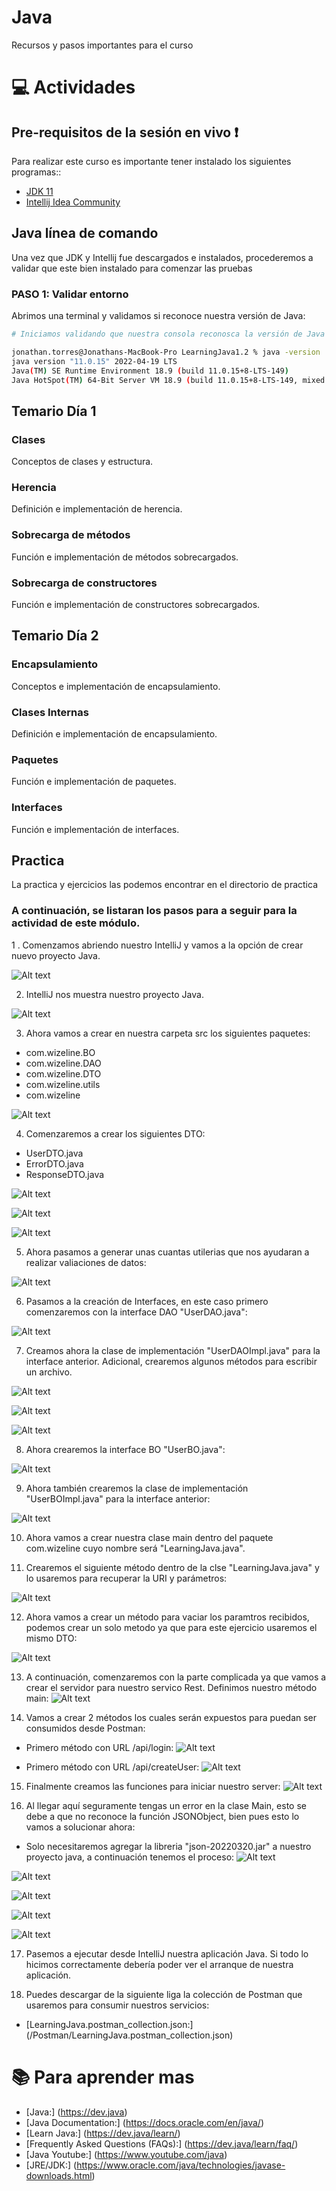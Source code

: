 # Java
Recursos y pasos importantes para el curso

# :computer:  Actividades

## Pre-requisitos de la sesión en vivo :exclamation:

Para realizar este curso es importante tener instalado los siguientes programas::
* [JDK 11](https://www.oracle.com/java/technologies/downloads/)
* [Intellij Idea Community](https://www.jetbrains.com/idea/download/#section=windows)


## Java línea de comando
Una vez que JDK y Intellij fue descargados e instalados, procederemos a validar que este bien instalado para comenzar las pruebas

### PASO 1: Validar entorno
Abrimos una terminal y validamos si reconoce nuestra versión de Java:

``` bash
# Iniciamos validando que nuestra consola reconosca la versión de Java

jonathan.torres@Jonathans-MacBook-Pro LearningJava1.2 % java -version
java version "11.0.15" 2022-04-19 LTS
Java(TM) SE Runtime Environment 18.9 (build 11.0.15+8-LTS-149)
Java HotSpot(TM) 64-Bit Server VM 18.9 (build 11.0.15+8-LTS-149, mixed mode)

```


## Temario Día 1

### Clases

Conceptos de clases y estructura.

### Herencia

Definición e implementación de herencia.

### Sobrecarga de métodos

Función e implementación de métodos sobrecargados.

### Sobrecarga de constructores

Función e implementación de constructores sobrecargados.


## Temario Día 2

### Encapsulamiento

Conceptos e implementación de encapsulamiento.

### Clases Internas

Definición e implementación de encapsulamiento.

### Paquetes

Función e implementación de paquetes.

### Interfaces

Función e implementación de interfaces.


## Practica
La practica y ejercicios las podemos encontrar en el directorio de practica

### A continuación, se listaran los pasos para a seguir para la actividad de este módulo.

1 . Comenzamos abriendo nuestro IntelliJ y vamos a la opción de crear nuevo proyecto Java.

![Alt text](./Images/1.CreateProject.png "Creación de Proyecto Java")


2. IntelliJ nos muestra nuestro proyecto Java.

![Alt text](./Images/2.LearningProject.png "Creación de Proyecto Java")


3. Ahora vamos a crear en nuestra carpeta src los siguientes paquetes:
  - com.wizeline.BO
  - com.wizeline.DAO
  - com.wizeline.DTO
  - com.wizeline.utils
  - com.wizeline

![Alt text](./Images/3.PackageJava.png "Creación de Paquetes Java")


4. Comenzaremos a crear los siguientes DTO:
  - UserDTO.java
  - ErrorDTO.java
  - ResponseDTO.java

![Alt text](./Images/5.UserDTO.png "Creación de UserDTO.java")

![Alt text](./Images/6.ResponseDTO.png "Creación de ResponseDTO.java")

![Alt text](./Images/7.ErrorDTO.png "Creación de ErrorDTO.java")


5. Ahora pasamos a generar unas cuantas utilerias que nos ayudaran a realizar valiaciones de datos:

![Alt text](./Images/8.Utils.png "Creación de Utils.java")


6. Pasamos a la creación de Interfaces, en este caso primero comenzaremos con la interface DAO "UserDAO.java":

![Alt text](./Images/9.DAOInterface.png "Creación de UserDAO.java")

7. Creamos ahora la clase de implementación "UserDAOImpl.java" para la interface anterior. Adicional, crearemos algunos métodos para escribir un archivo.

![Alt text](./Images/10.DAOImplements1-3.png "Creación de UserDAOImpl.java")

![Alt text](./Images/11.DAOImplements2-3.png "Creación de UserDAOImpl.java")

![Alt text](./Images/12.DAOImplements3-3.png "Creación de UserDAOImpl.java")



8. Ahora crearemos la interface BO "UserBO.java":

![Alt text](./Images/13.BOInterface.png "Creación de UserBO.java")


9. Ahora también crearemos la clase de implementación "UserBOImpl.java" para la interface anterior:

![Alt text](./Images/14.BOImplements.png "Creación de UserBOImpl.java")



10. Ahora vamos a crear nuestra clase main dentro del paquete com.wizeline cuyo nombre será "LearningJava.java".

11. Crearemos el siguiente método dentro de la clse "LearningJava.java" y lo usaremos para recuperar la URI y parámetros:

![Alt text](./Images/15.GetURI.png "Método para manejar la URI")


12. Ahora vamos a crear un método para vaciar los paramtros recibidos, podemos crear un solo metodo ya que para este ejercicio usaremos el mismo DTO:

![Alt text](./Images/16.GetParameters.png "Set parameters")


13. A continuación, comenzaremos con la parte complicada ya que vamos a crear el servidor para nuestro servico Rest. Definimos nuestro método main:
![Alt text](./Images/17.Main1-5.png "Creación de Proyecto Java")

14. Vamos a crear 2 métodos los cuales serán expuestos para puedan ser consumidos desde Postman:

  - Primero método con URL /api/login:
![Alt text](./Images/18.Main2-5.png "Path api/login.java")

  - Primero método con URL /api/createUser:
![Alt text](./Images/19.Main3-5.png "Path api/createUser")

15. Finalmente creamos las funciones para iniciar nuestro server:
![Alt text](./Images/20.Main4-5.png "Clase Main")


16. Al llegar aquí seguramente tengas un error en la clase Main, esto se debe a que no reconoce la función JSONObject, bien pues esto lo vamos a solucionar ahora:

  - Solo necesitaremos agregar la libreria "json-20220320.jar" a nuestro proyecto java, a continuación tenemos el proceso:
![Alt text](./Images/21.Library.png "Creación de Proyecto Java")

![Alt text](./Images/22.AddLibrary1-4.png "Libreria JSONObject")

![Alt text](./Images/23.AddLibrary2-4.png "Libreria JSONObject")

![Alt text](./Images/24.AddLibrary3-4.png "Libreria JSONObject")

![Alt text](./Images/25.AddLibrary4-4.png "Libreria JSONObject")


17. Pasemos a ejecutar desde IntelliJ nuestra aplicación Java. Si todo lo hicimos correctamente debería poder ver el arranque de nuestra aplicación.

18. Puedes descargar de la siguiente liga la colección de Postman que usaremos para consumir nuestros servicios:

* [LearningJava.postman_collection.json:] (/Postman/LearningJava.postman_collection.json)


# :books: Para aprender mas
* [Java:] (https://dev.java)
* [Java Documentation:] (https://docs.oracle.com/en/java/)
* [Learn Java:] (https://dev.java/learn/)
* [Frequently Asked Questions (FAQs):] (https://dev.java/learn/faq/)
* [Java Youtube:] (https://www.youtube.com/java)
* [JRE/JDK:] (https://www.oracle.com/java/technologies/javase-downloads.html)
